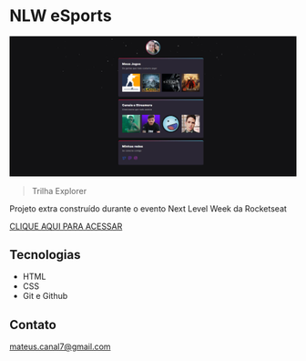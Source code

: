 # NLW eSports
    
![preview](./.github/preview1.png)

> Trilha Explorer

Projeto extra construído durante o evento Next Level Week da Rocketseat

[CLIQUE AQUI PARA ACESSAR](https://mateuscanal.github.io/NLW-EXTRA)

 ## Tecnologias
 - HTML
 - CSS
 - Git e Github

 ## Contato
 mateus.canal7@gmail.com
